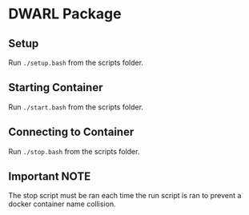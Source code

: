 # DWARL Package

## Setup
Run `./setup.bash` from the scripts folder.

## Starting Container
Run `./start.bash` from the scripts folder.

## Connecting to Container
Run `./stop.bash` from the scripts folder.

## Important NOTE
The stop script must be ran each time the run script is ran to prevent a docker container name collision.